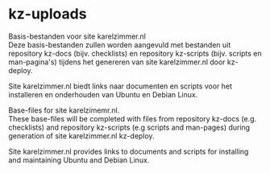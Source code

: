 # kz-uploads
Basis-bestanden voor site karelzimmer.nl\
Deze basis-bestanden zullen worden aangevuld met bestanden uit repository
kz-docs (bijv. checklists) en repository kz-scripts (bijv. scripts en
man-pagina's) tijdens het genereren van site karelzimmer.nl door kz-deploy.

Site karelzimmer.nl biedt links naar documenten en scripts voor het installeren
en onderhouden van Ubuntu en Debian Linux.


Base-files for site karelzimemr.nl.\
These base-files will be completed with files from repository kz-docs (e.g.
checklists) and repository kz-scripts (e.g scripts and man-pages) during
generation of site karelzimmer.nl kz-deploy.

Site karelzimmer.nl provides links to documents and scripts for installing and
maintaining Ubuntu and Debian Linux.
